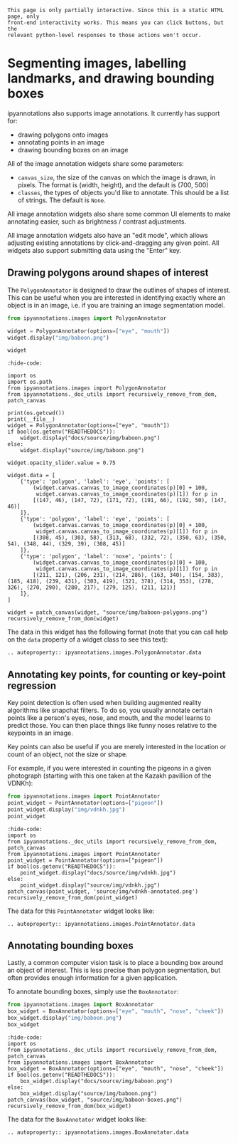 ```{hint}
This page is only partially interactive. Since this is a static HTML page, only
front-end interactivity works. This means you can click buttons, but the
relevant python-level responses to those actions won't occur.
```

# Segmenting images, labelling landmarks, and drawing bounding boxes

ipyannotations also supports image annotations. It currently has support for:

- drawing polygons onto images
- annotating points in an image
- drawing bounding boxes on an image

All of the image annotation widgets share some parameters:

- `canvas_size`, the size of the canvas on which the image is drawn, in pixels.
  The format is (width, height), and the default is (700, 500)
- `classes`, the types of objects you'd like to annotate. This should be a list
  of strings. The default is `None`.

All image annotation widgets also share some common UI elements to make
annotating easier, such as brightness / contrast adjustments.

All image annotation widgets also have an "edit mode", which allows adjusting
existing annotations by click-and-dragging any given point. All widgets also
support submitting data using the "Enter" key.

## Drawing polygons around shapes of interest

The `PolygonAnnotator` is designed to draw the outlines of shapes of interest.
This can be useful when you are interested in identifying exactly where an
object is in an image, i.e. if you are training an image segmentation model.

```python
from ipyannotations.images import PolygonAnnotator

widget = PolygonAnnotator(options=["eye", "mouth"])
widget.display("img/baboon.png")

widget
```

```{jupyter-execute}
:hide-code:

import os
import os.path
from ipyannotations.images import PolygonAnnotator
from ipyannotations._doc_utils import recursively_remove_from_dom, patch_canvas

print(os.getcwd())
print(__file__)
widget = PolygonAnnotator(options=["eye", "mouth"])
if bool(os.getenv("READTHEDOCS")):
    widget.display("docs/source/img/baboon.png")
else:
    widget.display("source/img/baboon.png")

widget.opacity_slider.value = 0.75

widget.data = [
    {'type': 'polygon', 'label': 'eye', 'points': [
        (widget.canvas.canvas_to_image_coordinates(p)[0] + 100,
         widget.canvas.canvas_to_image_coordinates(p)[1]) for p in
        [(147, 46), (147, 72), (171, 72), (191, 66), (192, 50), (147, 46)]
    ]},
    {'type': 'polygon', 'label': 'eye', 'points': [
        (widget.canvas.canvas_to_image_coordinates(p)[0] + 100,
         widget.canvas.canvas_to_image_coordinates(p)[1]) for p in
        [(308, 45), (303, 58), (313, 68), (332, 72), (350, 63), (350, 54), (348, 44), (329, 39), (308, 45)]
    ]},
    {'type': 'polygon', 'label': 'nose', 'points': [
        (widget.canvas.canvas_to_image_coordinates(p)[0] + 100,
         widget.canvas.canvas_to_image_coordinates(p)[1]) for p in
        [(211, 121), (206, 231), (214, 286), (163, 340), (154, 383), (185, 418), (239, 431), (303, 419), (321, 378), (314, 353), (278, 326), (270, 290), (280, 217), (279, 125), (211, 121)]
    ]},
]

widget = patch_canvas(widget, "source/img/baboon-polygons.png")
recursively_remove_from_dom(widget)
```

The data in this widget has the following format (note that you can call help
on the `data` property of a widget class to see this text):

```{eval-rst}
.. autoproperty:: ipyannotations.images.PolygonAnnotator.data
```

## Annotating key points, for counting or key-point regression

Key point detection is often used when building augmented reality algorithms
like snapchat filters. To do so, you usually annotate certain points like a
person's eyes, nose, and mouth, and the model learns to predict those. You can
then place things like funny noses relative to the keypoints in an image.

Key points can also be useful if you are merely interested in the location or
count of an object, not the size or shape.

For example, if you were interested in counting the pigeons in a given
photograph (starting with this one taken at the Kazakh pavillion of the VDNKh):

```python
from ipyannotations.images import PointAnnotator
point_widget = PointAnnotator(options=["pigeon"])
point_widget.display("img/vdnkh.jpg")
point_widget
```

```{jupyter-execute}
:hide-code:
import os
from ipyannotations._doc_utils import recursively_remove_from_dom, patch_canvas
from ipyannotations.images import PointAnnotator
point_widget = PointAnnotator(options=["pigeon"])
if bool(os.getenv("READTHEDOCS")):
    point_widget.display("docs/source/img/vdnkh.jpg")
else:
    point_widget.display("source/img/vdnkh.jpg")
patch_canvas(point_widget, 'source/img/vdnkh-annotated.png')
recursively_remove_from_dom(point_widget)
```

The data for this `PointAnnotator` widget looks like:

```{eval-rst}
.. autoproperty:: ipyannotations.images.PointAnnotator.data
```

## Annotating bounding boxes

Lastly, a common computer vision task is to place a bounding box around an
object of interest. This is less precise than polygon segmentation, but often
provides enough information for a given application.

To annotate bounding boxes, simply use the `BoxAnnotator`:

```python
from ipyannotations.images import BoxAnnotator
box_widget = BoxAnnotator(options=["eye", "mouth", "nose", "cheek"])
box_widget.display("img/baboon.png")
box_widget
```

```{jupyter-execute}
:hide-code:
import os
from ipyannotations._doc_utils import recursively_remove_from_dom, patch_canvas
from ipyannotations.images import BoxAnnotator
box_widget = BoxAnnotator(options=["eye", "mouth", "nose", "cheek"])
if bool(os.getenv("READTHEDOCS")):
    box_widget.display("docs/source/img/baboon.png")
else:
    box_widget.display("source/img/baboon.png")
patch_canvas(box_widget, "source/img/baboon-boxes.png")
recursively_remove_from_dom(box_widget)
```

The data for the `BoxAnnotator` widget looks like:

```{eval-rst}
.. autoproperty:: ipyannotations.images.BoxAnnotator.data
```
